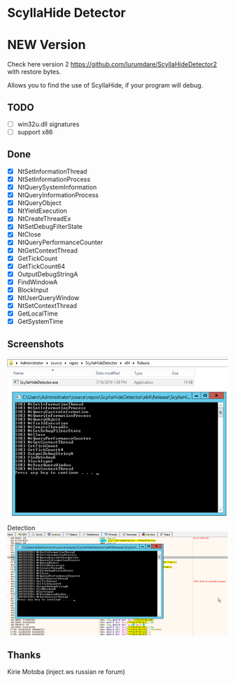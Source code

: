 # ScyllaHide Detector

# NEW Version
Check here version 2 https://github.com/lurumdare/ScyllaHideDetector2 with restore bytes.

Allows you to find the use of ScyllaHide, if your program will debug.

## TODO
- [ ] win32u.dll signatures
- [ ] support x86 

## Done

- [x] NtSetInformationThread
- [x] NtSetInformationProcess
- [x] NtQuerySystemInformation
- [x] NtQueryInformationProcess
- [x] NtQueryObject
- [x] NtYieldExecution
- [x] NtCreateThreadEx
- [x] NtSetDebugFilterState
- [x] NtClose
- [x] NtQueryPerformanceCounter
- [x] NtGetContextThread
- [x] GetTickCount
- [x] GetTickCount64
- [x] OutputDebugStringA
- [x] FindWindowA
- [x] BlockInput
- [x] NtUserQueryWindow
- [x] NtSetContextThread
- [x] GetLocalTime
- [x] GetSystemTime

## Screenshots
![Normal](NormalExecution.png)

Detection
![Debugger](DebuggerExecution.png)

## Thanks
Kirie Motoba (inject.ws russian re forum)

